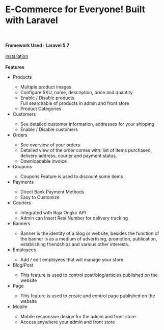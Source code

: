 <h1>E-Commerce for Everyone! Built with Laravel</h1>
<br><br>
<b>Framework Used : Laravel 5.7</b>
<br><br>
<a href="https://github.com/arbipram/be-commerce/wiki/Installation">Installation</a>
<br><br>
<b>Features</b>
<ul>
	<li>Products</li>
		<ul>
			<li>Multiple product images</li>
			<li>Configure SKU, name, description, price and quantity</li>
			<li>Enable / Disable products</li>
			Full searchable of products in admin and front store</li>
			<li>Product Categories</li>
		</ul>
	<li>Customers</li>
		<ul>
			<li>See detailed customer information, addresses for your shipping </li>
			<li>Enable / Disable customers </li>
		</ul>
	<li>Orders</li>
		<ul>
			<li>See overview of your orders</li>
			<li>Detailed view of the order comes with: list of items purchased, delivery address, courier and payment status.</li>
			<li>Downloadable invoice </li>
		</ul>
	<li>Coupons</li>
		<ul>
			<li>Coupons Feature is used to discount some items</li>
		</ul>
	<li>Payments</li>
		<ul>
			<li>Direct Bank Payment Methods</li>
			<li>Easy to Customize</li>
		</ul>
	<li>Couriers</li>
		<ul>
			<li>Integrated with Raja Ongkir API</li>
			<li>Admin can Insert Resi Number for delivery tracking</li>
		</ul>
	<li>Banners</li>
	<ul>
		<li> Banner is the identity of a blog or website, besides the function of the banner is as a medium of advertising, promotion, publication, establishing friendships and various other interests.</li>
	</ul>
	<li>Employees</li>
		<ul>
			<li>Add / edit employees that will manage your store</li>
		</ul>
	<li>Blog/Post</li>
		<ul>
			<li>This feature is used to control post/blog/articles published on the website</li>
		</ul>
	<li>Page</li>
		<ul>
			<li>This feature is used to create and control page published on the website</li>
		</ul>
	<li>Mobile</li>
		<ul>
			<li>Mobile responsive design for the admin and front store </li>
			<li>Access anywhere your admin and front store </li>
		</ul>
	</ul>
</ul>
